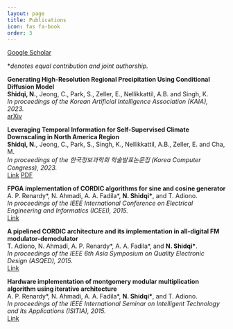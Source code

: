 ```yaml
---
layout: page
title: Publications
icon: fas fa-book
order: 3
---
```

<i class="fas fa-graduation-cap"></i>
<a class="btn-lang" href="https://scholar.google.com/citations?user=jM1bVc8AAAAJ&hl=en">Google Scholar</a>

**denotes equal contribution and joint authorship.*

**Generating High-Resolution Regional Precipitation Using Conditional Diffusion Model**
<br />
**Shidqi, N.**, Jeong, C., Park, S., Zeller, E., Nellikkattil, A.B. and Singh, K.
<br />
*In proceedings of the Korean Artificial Intelligence Association (KAIA), 2023.*
<br />
<a class="btn-lang" href="https://arxiv.org/abs/2312.07112">arXiv</a>

**Leveraging Temporal Information for Self-Supervised Climate Downscaling in North America Region**
<br />
**Shidqi, N.**, Jeong, C., Park, S., Singh, K., Nellikkattil, A.B., Zeller, E. and Cha, M.
<br />
*In proceedings of the 한국정보과학회 학술발표논문집 (Korea Computer Congress), 2023.*
<br />
<a class="btn-lang" href="https://www.dbpia.co.kr/Journal/articleDetail?nodeId=NODE11488215">Link</a>
<a class="btn-lang" href="/assets/post/pdf/KCC2023_Leveraging+Temporal+Information+for+Self-Supervised+Climate+Downscaling_Pub.pdf">PDF</a>


**FPGA implementation of CORDIC algorithms for sine and cosine generator**
<br />
A. P. Renardy\*, N. Ahmadi, A. A. Fadila\*, **N. Shidqi\***, and T. Adiono.
<br />
*In proceedings of the IEEE International Conference on Electrical Engineering and Informatics (ICEEI), 2015.*
<br />
<a class="btn-lang" href="https://doi.org/10.1109/ICEEI.2015.7352460">Link</a>

**A pipelined CORDIC architecture and its implementation in all-digital FM modulator-demodulator**
<br />
T. Adiono, N. Ahmadi, A. P. Renardy\*, A. A. Fadila\*, and **N. Shidqi\***.
<br />
*In proceedings of the IEEE 6th Asia Symposium on Quality Electronic Design (ASQED), 2015.*
<br />
<a class="btn-lang" href="https://doi.org/10.1109/ACQED.2015.7274004">Link</a>

**Hardware implementation of montgomery modular multiplication algorithm using iterative architecture**
<br />
A. P. Renardy\*, N. Ahmadi, A. A. Fadila\*, **N. Shidqi\***, and T. Adiono.
<br />
*In proceedings of the IEEE International Seminar on Intelligent Technology and Its Applications (ISITIA), 2015.*
<br />
<a class="btn-lang" href="https://doi.org/10.1109/ISITIA.2015.7219961">Link</a>

